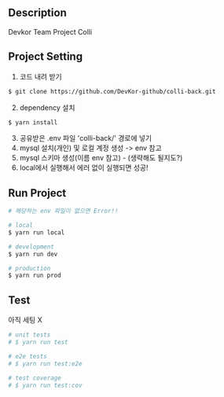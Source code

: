## Description

Devkor Team Project Colli

## Project Setting

1. 코드 내려 받기

```bash
$ git clone https://github.com/DevKor-github/colli-back.git
```

2. dependency 설치

```bash
$ yarn install
```

3. 공유받은 .env 파일 'colli-back/' 경로에 넣기
4. mysql 설치(개인) 및 로컬 계정 생성 -> env 참고
5. mysql 스키마 생성(이름 env 참고) - (생략해도 될지도?)
6. local에서 실행해서 에러 없이 실행되면 성공!

## Run Project

```bash
# 해당하는 env 파일이 없으면 Error!!

# local
$ yarn run local

# development
$ yarn run dev

# production
$ yarn run prod
```

## Test

아직 세팅 X

```bash
# unit tests
# $ yarn run test

# e2e tests
# $ yarn run test:e2e

# test coverage
# $ yarn run test:cov
```
